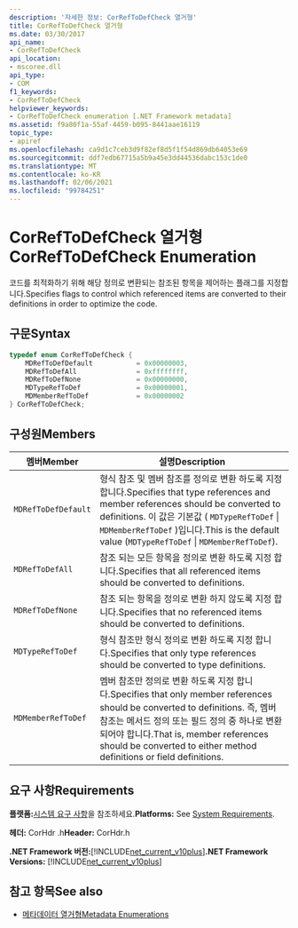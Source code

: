 ```yaml
---
description: '자세한 정보: CorRefToDefCheck 열거형'
title: CorRefToDefCheck 열거형
ms.date: 03/30/2017
api_name:
- CorRefToDefCheck
api_location:
- mscoree.dll
api_type:
- COM
f1_keywords:
- CorRefToDefCheck
helpviewer_keywords:
- CorRefToDefCheck enumeration [.NET Framework metadata]
ms.assetid: f9a80f1a-55af-4459-b095-8441aae16119
topic_type:
- apiref
ms.openlocfilehash: ca9d1c7ceb3d9f82ef8d5f1f54d869db64053e69
ms.sourcegitcommit: ddf7edb67715a5b9a45e3dd44536dabc153c1de0
ms.translationtype: MT
ms.contentlocale: ko-KR
ms.lasthandoff: 02/06/2021
ms.locfileid: "99784251"
---
```

# <a name="correftodefcheck-enumeration"></a><span data-ttu-id="7e4ca-103">CorRefToDefCheck 열거형</span><span class="sxs-lookup"><span data-stu-id="7e4ca-103">CorRefToDefCheck Enumeration</span></span>

<span data-ttu-id="7e4ca-104">코드를 최적화하기 위해 해당 정의로 변환되는 참조된 항목을 제어하는 플래그를 지정합니다.</span><span class="sxs-lookup"><span data-stu-id="7e4ca-104">Specifies flags to control which referenced items are converted to their definitions in order to optimize the code.</span></span>  
  
## <a name="syntax"></a><span data-ttu-id="7e4ca-105">구문</span><span class="sxs-lookup"><span data-stu-id="7e4ca-105">Syntax</span></span>  
  
```cpp  
typedef enum CorRefToDefCheck {  
    MDRefToDefDefault           = 0x00000003,  
    MDRefToDefAll               = 0xffffffff,  
    MDRefToDefNone              = 0x00000000,  
    MDTypeRefToDef              = 0x00000001,  
    MDMemberRefToDef            = 0x00000002  
} CorRefToDefCheck;  
```  
  
## <a name="members"></a><span data-ttu-id="7e4ca-106">구성원</span><span class="sxs-lookup"><span data-stu-id="7e4ca-106">Members</span></span>  
  
|<span data-ttu-id="7e4ca-107">멤버</span><span class="sxs-lookup"><span data-stu-id="7e4ca-107">Member</span></span>|<span data-ttu-id="7e4ca-108">설명</span><span class="sxs-lookup"><span data-stu-id="7e4ca-108">Description</span></span>|  
|------------|-----------------|  
|`MDRefToDefDefault`|<span data-ttu-id="7e4ca-109">형식 참조 및 멤버 참조를 정의로 변환 하도록 지정 합니다.</span><span class="sxs-lookup"><span data-stu-id="7e4ca-109">Specifies that type references and member references should be converted to definitions.</span></span> <span data-ttu-id="7e4ca-110">이 값은 기본값 ( `MDTypeRefToDef` &#124; `MDMemberRefToDef` )입니다.</span><span class="sxs-lookup"><span data-stu-id="7e4ca-110">This is the default value (`MDTypeRefToDef` &#124; `MDMemberRefToDef`).</span></span>|  
|`MDRefToDefAll`|<span data-ttu-id="7e4ca-111">참조 되는 모든 항목을 정의로 변환 하도록 지정 합니다.</span><span class="sxs-lookup"><span data-stu-id="7e4ca-111">Specifies that all referenced items should be converted to definitions.</span></span>|  
|`MDRefToDefNone`|<span data-ttu-id="7e4ca-112">참조 되는 항목을 정의로 변환 하지 않도록 지정 합니다.</span><span class="sxs-lookup"><span data-stu-id="7e4ca-112">Specifies that no referenced items should be converted to definitions.</span></span>|  
|`MDTypeRefToDef`|<span data-ttu-id="7e4ca-113">형식 참조만 형식 정의로 변환 하도록 지정 합니다.</span><span class="sxs-lookup"><span data-stu-id="7e4ca-113">Specifies that only type references should be converted to type definitions.</span></span>|  
|`MDMemberRefToDef`|<span data-ttu-id="7e4ca-114">멤버 참조만 정의로 변환 하도록 지정 합니다.</span><span class="sxs-lookup"><span data-stu-id="7e4ca-114">Specifies that only member references should be converted to definitions.</span></span> <span data-ttu-id="7e4ca-115">즉, 멤버 참조는 메서드 정의 또는 필드 정의 중 하나로 변환 되어야 합니다.</span><span class="sxs-lookup"><span data-stu-id="7e4ca-115">That is, member references should be converted to either method definitions or field definitions.</span></span>|  
  
## <a name="requirements"></a><span data-ttu-id="7e4ca-116">요구 사항</span><span class="sxs-lookup"><span data-stu-id="7e4ca-116">Requirements</span></span>  

 <span data-ttu-id="7e4ca-117">**플랫폼:**[시스템 요구 사항](../../get-started/system-requirements.md)을 참조하세요.</span><span class="sxs-lookup"><span data-stu-id="7e4ca-117">**Platforms:** See [System Requirements](../../get-started/system-requirements.md).</span></span>  
  
 <span data-ttu-id="7e4ca-118">**헤더:** CorHdr .h</span><span class="sxs-lookup"><span data-stu-id="7e4ca-118">**Header:** CorHdr.h</span></span>  
  
 <span data-ttu-id="7e4ca-119">**.NET Framework 버전:**[!INCLUDE[net_current_v10plus](../../../../includes/net-current-v10plus-md.md)]</span><span class="sxs-lookup"><span data-stu-id="7e4ca-119">**.NET Framework Versions:** [!INCLUDE[net_current_v10plus](../../../../includes/net-current-v10plus-md.md)]</span></span>  
  
## <a name="see-also"></a><span data-ttu-id="7e4ca-120">참고 항목</span><span class="sxs-lookup"><span data-stu-id="7e4ca-120">See also</span></span>

- [<span data-ttu-id="7e4ca-121">메타데이터 열거형</span><span class="sxs-lookup"><span data-stu-id="7e4ca-121">Metadata Enumerations</span></span>](metadata-enumerations.md)

